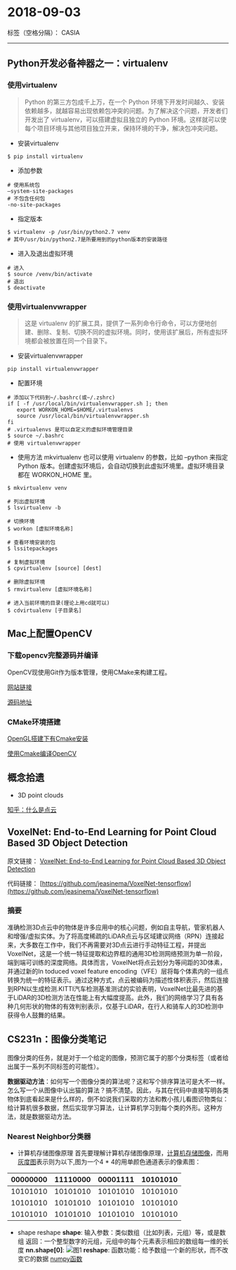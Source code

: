 ﻿# 2018-09-03

标签（空格分隔）： CASIA

---

## Python开发必备神器之一：virtualenv

### 使用virtualenv

> Python 的第三方包成千上万，在一个 Python 环境下开发时间越久、安装依赖越多，就越容易出现依赖包冲突的问题。为了解决这个问题，开发者们开发出了 virtualenv，可以搭建虚拟且独立的 Python 环境。这样就可以使每个项目环境与其他项目独立开来，保持环境的干净，解决包冲突问题。

* 安装virtualenv
```
$ pip install virtualenv
```
* 添加参数
```
# 使用系统包
–system-site-packages
# 不包含任何包
-no-site-packages
```
* 指定版本
```
$ virtualenv -p /usr/bin/python2.7 venv
# 其中/usr/bin/python2.7是所要用到的python版本的安装路径
```
* 进入及退出虚拟环境
```
# 进入
$ source /venv/bin/activate
# 退出
$ deactivate
```

### 使用virtualenvwrapper

> 这是 virtualenv 的扩展工具，提供了一系列命令行命令，可以方便地创建、删除、复制、切换不同的虚拟环境。同时，使用该扩展后，所有虚拟环境都会被放置在同一个目录下。

* 安装virtualenvwrapper
```
pip install virtualenvwrapper
```

* 配置环境
```
# 添加以下代码到~/.bashrc(或~/.zshrc)
if [ -f /usr/local/bin/virtualenvwrapper.sh ]; then
   export WORKON_HOME=$HOME/.virtualenvs 
   source /usr/local/bin/virtualenvwrapper.sh
fi
# .virtualenvs 是可以自定义的虚拟环境管理目录
$ source ~/.bashrc
# 使用 virtualenvwrapper
```
* 使用方法
mkvirtualenv 也可以使用 virtualenv 的参数，比如 –python 来指定 Python 版本。创建虚拟环境后，会自动切换到此虚拟环境里。虚拟环境目录都在 WORKON_HOME 里。
```
$ mkvirtualenv venv

# 列出虚拟环境
$ lsvirtualenv -b

# 切换环境
$ workon [虚拟环境名称]

# 查看环境安装的包
$ lssitepackages

# 复制虚拟环境
$ cpvirtualenv [source] [dest] 

# 删除虚拟环境
$ rmvirtualenv [虚拟环境名称] 

# 进入当前环境的目录(理论上用cd就可以)
$ cdvirtualenv [子目录名] 
```

## Mac上配置OpenCV

### 下载opencv完整源码并编译

OpenCV现使用Git作为版本管理，使用CMake来构建工程。

[网站链接](http://opencv.org)

[源码地址](https://github.com/opencv/opencv)

### CMake环境搭建

[OpenGL搭建下有Cmake安装](https://blog.csdn.net/v_xchen_v/article/details/60468234)

[使用Cmake编译OpenCV](https://blog.csdn.net/v_xchen_v/article/details/70161673)


## 概念拾遗

- 3D point clouds

[知乎：什么是点云](https://zhuanlan.zhihu.com/p/22581673)


## VoxelNet: End-to-End Learning for Point Cloud Based 3D Object Detection

原文链接：
[VoxelNet: End-to-End Learning for Point Cloud Based 3D Object Detection](https://arxiv.org/abs/1711.06396)

代码链接：
[https://github.com/jeasinema/VoxelNet-tensorflow](https://github.com/jeasinema/VoxelNet-tensorflow)

### 摘要

准确检测3D点云中的物体是许多应用中的核心问题，例如自主导航，管家机器人和增强/虚拟实体。为了将高度稀疏的LiDAR点云与区域建议网络（RPN）连接起来，大多数在工作中，我们不再需要对3D点云进行手动特征工程，并提出VoxelNet，这是一个统一特征提取和边界框的通用3D检测网络预测为单一阶段，端到端可训练的深度网络。具体而言，VoxelNet将点云划分为等间距的3D体素，并通过新的In toduced voxel feature encoding（VFE）层将每个体素内的一组点转换为统一的特征表示。通过这种方式，点云被编码为描述性体积表示，然后连接到RPN以生成检测.KITTI汽车检测基准测试的实验表明，VoxelNet比最先进的基于LiDAR的3D检测方法在性能上有大幅度提高。此外，我们的网络学习了具有各种几何形状的物体的有效判别表示，仅基于LiDAR，在行人和骑车人的3D检测中获得令人鼓舞的结果。

## CS231n：图像分类笔记

图像分类的任务，就是对于一个给定的图像，预测它属于的那个分类标签（或者给出属于一系列不同标签的可能性）。

**数据驱动方法**：如何写一个图像分类的算法呢？这和写个排序算法可是大不一样。怎么写一个从图像中认出猫的算法？搞不清楚。因此，与其在代码中直接写明各类物体到底看起来是什么样的，倒不如说我们采取的方法和教小孩儿看图识物类似：给计算机很多数据，然后实现学习算法，让计算机学习到每个类的外形。这种方法，就是数据驱动方法。

### Nearest Neighbor分类器

- 计算机存储图像原理
首先要理解计算机存储图像原理，[计算机存储图像](https://www.zhihu.com/question/36269548)，而用[灰度图](https://blog.csdn.net/mao_hui_fei/article/details/78217049)表示则为以下,图为一个4 * 4的用单颜色通道表示的像素图：

|00000000|11110000|00001111|10101010|
|:-:|:-:|:-:|:-:|
|10101010|10101010|10101010|10101010|
|10101010|10101010|10101010|10101010|
|10101010|10101010|10101010|10101010|


- shape reshape
**shape**: 
输入参数：类似数组（比如列表，元组）等，或是数组
返回：一个整型数字的元组，元组中的每个元素表示相应的数组每一维的长度
**nn.shape[0]**:
![图1][1]
**reshape**:
函数功能：给予数组一个新的形状，而不改变它的数据
[numpy函数](https://blog.csdn.net/u012005313/article/details/49383551)


  [1]: http://static.zybuluo.com/usiege/h4b8h23l3hgubhr6wbted2v9/image_1cmh4cgej1lf11rldncr1n23lno49.png